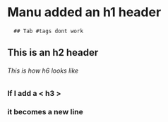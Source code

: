 # Manu added an h1 header
      ## Tab #tags dont work
## This is an h2 header
###### This is how h6 looks like
### If I add a < h3 > <h3> it becomes a new line
